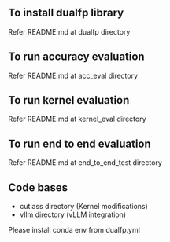 ## To install dualfp library

Refer README.md at dualfp directory

## To run accuracy evaluation

Refer README.md at acc_eval directory

## To run kernel evaluation

Refer README.md at kernel_eval directory

## To run end to end evaluation

Refer README.md at end_to_end_test directory

## Code bases
- cutlass directory (Kernel modifications)
- vllm directory (vLLM integration)

Please install conda env from dualfp.yml
